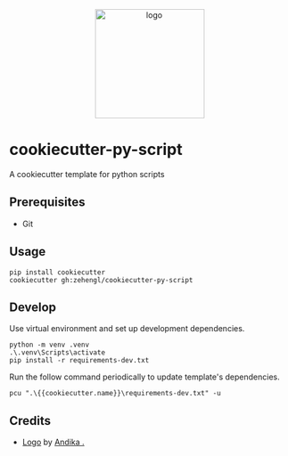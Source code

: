 <div align="center">
    <img src="https://cdn4.iconfinder.com/data/icons/cookie-flat-color-2/512/1-512.png" alt="logo" height="196">
</div>

# cookiecutter-py-script

A cookiecutter template for python scripts

## Prerequisites

- Git

## Usage

    pip install cookiecutter
    cookiecutter gh:zehengl/cookiecutter-py-script

## Develop

Use virtual environment and set up development dependencies.

    python -m venv .venv
    .\.venv\Scripts\activate
    pip install -r requirements-dev.txt

Run the follow command periodically to update template's dependencies.

    pcu ".\{{cookiecutter.name}}\requirements-dev.txt" -u

## Credits

- [Logo][1] by [Andika .][2]

[1]: https://www.iconfinder.com/icons/5241573/bakery_christmas_cookie_cupcake_pastry_winter_icon
[2]: https://www.iconfinder.com/Sinkandika
